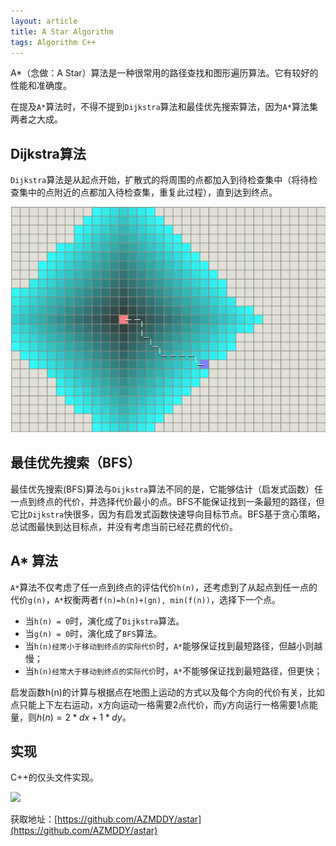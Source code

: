 ```yaml
---
layout: article
title: A Star Algorithm
tags: Algorithm C++
---
```


<!-- more -->

A*（念做：A Star）算法是一种很常用的路径查找和图形遍历算法。它有较好的性能和准确度。

在提及`A*`算法时，不得不提到`Dijkstra`算法和最佳优先搜索算法，因为`A*`算法集两者之大成。

## Dijkstra算法

`Dijkstra`算法是从起点开始，扩散式的将周围的点都加入到待检查集中（将待检查集中的点附近的点都加入待检查集，重复此过程），直到达到终点。

![](https://raw.githubusercontent.com/AZMDDY/imgs/master/20201021081545.png)

## 最佳优先搜索（BFS）

最佳优先搜索(BFS)算法与`Dijkstra`算法不同的是，它能够估计（启发式函数）任一点到终点的代价，并选择代价最小的点。BFS不能保证找到一条最短的路径，但它比`Dijkstra`快很多，因为有启发式函数快速导向目标节点。BFS基于贪心策略，总试图最快到达目标点，并没有考虑当前已经花费的代价。

## A* 算法

`A*`算法不仅考虑了任一点到终点的评估代价`h(n)`，还考虑到了从起点到任一点的代价`g(n)`，`A*`权衡两者`f(n)=h(n)+(gn), min(f(n))`，选择下一个点。

+ 当`h(n) = 0`时，演化成了`Dijkstra`算法。
+ 当`g(n) = 0`时，演化成了`BFS`算法。
+ 当`h(n)经常小于移动到终点的实际代价`时，`A*`能够保证找到最短路径，但越小则越慢；
+ 当`h(n)经常大于移动到终点的实际代价`时，`A*`不能够保证找到最短路径，但更快；

启发函数h(n)的计算与根据点在地图上运动的方式以及每个方向的代价有关，比如点只能上下左右运动，x方向运动一格需要2点代价，而y方向运行一格需要1点能量，则$h(n) = 2 * dx + 1 * dy$。

## 实现

C++的仅头文件实现。

![](https://raw.githubusercontent.com/AZMDDY/imgs/master/tutieshi_640x288_16s.gif)

获取地址：[https://github.com/AZMDDY/astar](https://github.com/AZMDDY/astar)
